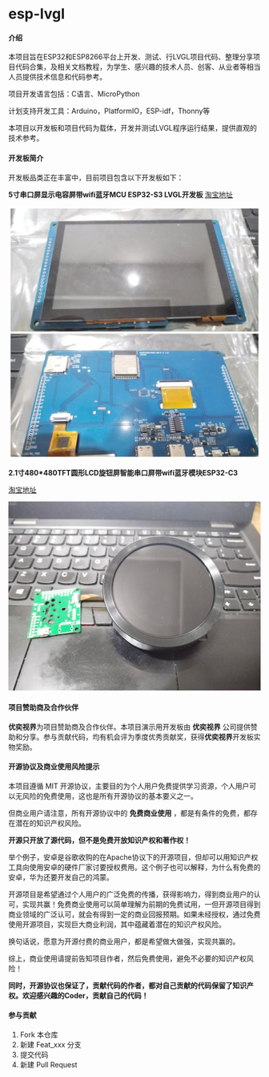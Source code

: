 # esp-lvgl

#### 介绍

本项目旨在ESP32和ESP8266平台上开发、测试、行LVGL项目代码、整理分享项目代码合集，及相关文档教程，为学生、感兴趣的技术人员、创客、从业者等相当人员提供技术信息和代码参考。

项目开发语言包括：C语言、MicroPython

计划支持开发工具：Arduino，PlatformIO，ESP-idf，Thonny等

本项目以开发板和项目代码为载体，开发并测试LVGL程序运行结果，提供直观的技术参考。

#### 开发板简介

开发板品类正在丰富中，目前项目包含以下开发板如下：

 **5寸串口屏显示电容屏带wifi蓝牙MCU ESP32-S3 LVGL开发板** [淘宝地址](https://item.taobao.com/item.htm?abbucket=13&id=798848483330&ns=1&priceTId=213e37f817176722778368647ef13c&spm=a21n57.1.item.1.3add523ckCH6Eg)

![5寸串口屏显示电容屏带wifi蓝牙MCU ESP32-S3 LVGL开发板](image/%E5%BE%AE%E4%BF%A1%E5%9B%BE%E7%89%87_20240606190540.jpg)


 **2.1寸480*480TFT圆形LCD旋钮屏智能串口屏带wifi蓝牙模块ESP32-C3** 

[淘宝地址](https://item.taobao.com/item.htm?id=720034878786&spm=a1z10.1-c-s.w4023-23954068088.10.27ac1ecd8jserj)


![2.1寸480*480TFT圆形LCD旋钮屏智能串口屏带wifi蓝牙模块ESP32-C3](image/%E5%BE%AE%E4%BF%A1%E5%9B%BE%E7%89%87_20240606190550.jpg)
#### 项目赞助商及合作伙伴

**优奕视界**为项目赞助商及合作伙伴。本项目演示用开发板由 **优奕视界** 公司提供赞助和分享。参与贡献代码，均有机会评为季度优秀贡献奖，获得**优奕视界**开发板实物奖励。

#### 开源协议及商业使用风险提示

本项目遵循 MIT 开源协议，主要目的为个人用户免费提供学习资源，个人用户可以无风险的免费使用，这也是所有开源协议的基本要义之一。

但商业用户请注意，所有开源协议中的 **免费商业使用** ，都是有条件的免费，都存在潜在的知识产权风险。

 **开源只开放了源代码，但不是免费开放知识产权和著作权！** 

举个例子，安卓是谷歌收购的在Apache协议下的开源项目，但却可以用知识产权工具向使用安卓的硬件厂家讨要授权费用。这个例子也可以解释，为什么有免费的安卓，华为还要开发自己的鸿蒙。

开源项目是希望通过个人用户的广泛免费的传播，获得影响力，得到商业用户的认可，实现共赢！免费商业使用可以简单理解为前期的免费试用，一但开源项目得到商业领域的广泛认可，就会有得到一定的商业回报预期。如果未经授权，通过免费使用开源项目，实现巨大商业利润，其中蕴藏着潜在的知识产权风险。

换句话说，愿意为开源付费的商业用户，都是希望做大做强，实现共赢的。

综上，商业使用请提前告知项目作者，然后免费使用，避免不必要的知识产权风险！

 **同时，开源协议也保证了，贡献代码的作者，都对自己贡献的代码保留了知识产权。欢迎感兴趣的Coder，贡献自己的代码！** 

#### 参与贡献

1.  Fork 本仓库
2.  新建 Feat_xxx 分支
3.  提交代码
4.  新建 Pull Request




